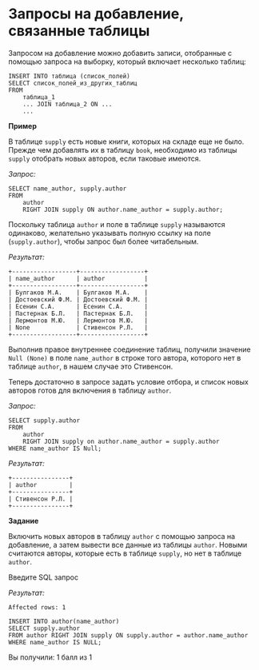 # Запросы на добавление, связанные таблицы

Запросом на добавление можно добавить записи, отобранные с помощью запроса на выборку, который включает несколько таблиц:

```mysql
INSERT INTO таблица (список_полей)
SELECT список_полей_из_других_таблиц
FROM 
    таблица_1 
    ... JOIN таблица_2 ON ...
    ...
```

**Пример**

В таблице `supply` есть новые книги, которых на складе еще не было. Прежде чем добавлять их в таблицу `book`, необходимо из таблицы `supply` отобрать новых авторов, если таковые имеются.

*Запрос:*

```mysql
SELECT name_author, supply.author
FROM 
    author 
    RIGHT JOIN supply ON author.name_author = supply.author;
```

Поскольку таблица `author` и поле в таблице `supply` называются одинаково, желательно указывать полную ссылку на поле (`supply.author`), чтобы запрос был более читабельным.

*Результат:*

```mysql
+------------------+------------------+
| name_author      | author           |
+------------------+------------------+
| Булгаков М.А.    | Булгаков М.А.    |
| Достоевский Ф.М. | Достоевский Ф.М. |
| Есенин С.А.      | Есенин С.А.      |
| Пастернак Б.Л.   | Пастернак Б.Л.   |
| Лермонтов М.Ю.   | Лермонтов М.Ю.   |
| None             | Стивенсон Р.Л.   |
+------------------+------------------+
```

Выполнив правое внутреннее соединение таблиц, получили значение `Null (None)` в поле `name_author` в строке того автора, которого нет в таблице `author`, в нашем случае это Стивенсон.

Теперь достаточно в запросе задать условие отбора, и список новых авторов готов для включения в таблицу `author`.

*Запрос:*

```mysql
SELECT supply.author
FROM 
    author 
    RIGHT JOIN supply on author.name_author = supply.author
WHERE name_author IS Null;
```

*Результат:*

```mysql
+----------------+
| author         |
+----------------+
| Стивенсон Р.Л. |
+----------------+
```

**Задание**

Включить новых авторов в таблицу `author` с помощью запроса на добавление, а затем вывести все данные из таблицы `author`. Новыми считаются авторы, которые есть в таблице `supply`, но нет в таблице `author`.

Введите SQL запрос

*Результат:*

```mysql
Affected rows: 1
```

```mysql
INSERT INTO author(name_author)
SELECT supply.author
FROM author RIGHT JOIN supply ON supply.author = author.name_author
WHERE name_author IS NULL;
```

Вы получили: 1 балл из 1
